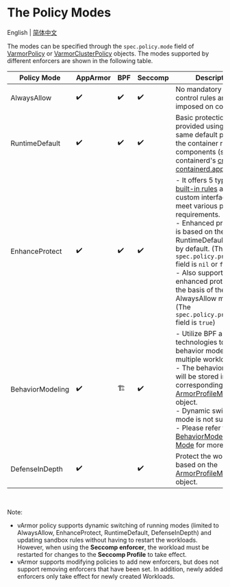 # The Policy Modes

English | [简体中文](README.zh_CN.md)

The modes can be specified through the `spec.policy.mode` field of [VarmorPolicy](../../../getting_started/usage_instructions#varmorpolicy) or [VarmorClusterPolicy](../../../getting_started/usage_instructions#varmorclusterpolicy) objects. The modes supported by different enforcers are shown in the following table.


|Policy Mode|AppArmor|BPF|Seccomp|Description|
|-----------|--------|---|-------|-----------|
|AlwaysAllow|✔️|✔️|✔️|No mandatory access control rules are imposed on container.
|RuntimeDefault|✔️|✔️|✔️|Basic protection is provided using the same default policy as the container runtime components (such as containerd's [cri-containerd.apparmor.d](https://github.com/containerd/containerd/blob/main/contrib/apparmor/template.go)).
|EnhanceProtect|✔️|✔️|✔️|- It offers 5 types of [built-in rules](../built_in_rules.md) and custom interfaces to meet various protection requirements.<br />- Enhanced protection is based on the RuntimeDefault mode by default. (The `spec.policy.privileged` field is `nil` or `false`)<br />- Also supports enhanced protection on the basis of the AlwaysAllow mode. (The `spec.policy.privileged` field is `true`)
|BehaviorModeling|✔️|🏗️|✔️|- Utilize BPF and Audit technologies to perform behavior modeling on multiple workloads.<br />- The behavior model will be stored in the corresponding [ArmorProfileModel](https://github.com/bytedance/vArmor/blob/main/apis/varmor/v1beta1/armorprofilemodel_types.go) object.<br />- Dynamic switching mode is not supported.<br />- Please refer to the [BehaviorModeling Mode](behavior_modeling.md) for more details.
|DefenseInDepth|✔️||✔️|Protect the workloads based on the [ArmorProfileModel](https://github.com/bytedance/vArmor/blob/main/apis/varmor/v1beta1/armorprofilemodel_types.go) object.

<br />

Note:
* vArmor policy supports dynamic switching of running modes (limited to AlwaysAllow, EnhanceProtect, RuntimeDefault, DefenseInDepth) and updating sandbox rules without having to restart the workloads. However, when using the **Seccomp enforcer**, the workload must be restarted for changes to the **Seccomp Profile** to take effect.
* vArmor supports modifying policies to add new enforcers, but does not support removing enforcers that have been set. In addition, newly added enforcers only take effect for newly created Workloads.
